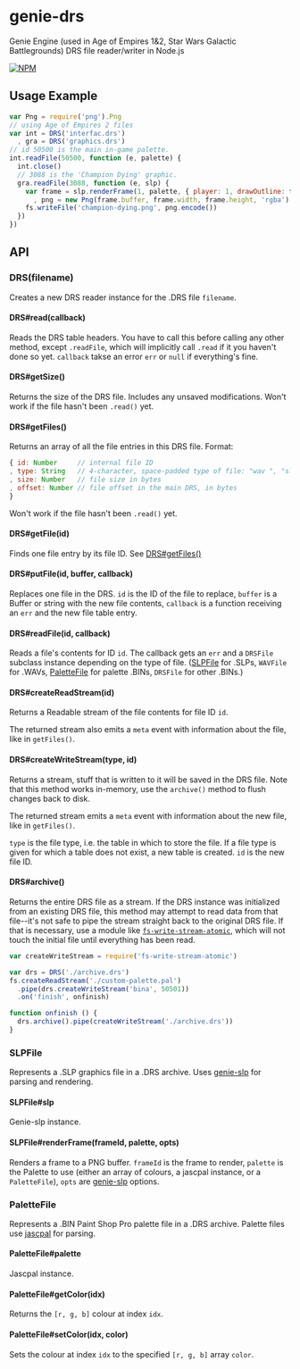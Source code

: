 # genie-drs

Genie Engine (used in Age of Empires 1&2, Star Wars Galactic Battlegrounds) DRS file reader/writer in Node.js

[![NPM](https://nodei.co/npm/genie-drs.png?compact=true)](https://nodei.co/npm/genie-drs)

## Usage Example

```javascript
var Png = require('png').Png
// using Age of Empires 2 files
var int = DRS('interfac.drs')
  , gra = DRS('graphics.drs')
// id 50500 is the main in-game palette.
int.readFile(50500, function (e, palette) {
  int.close()
  // 3088 is the 'Champion Dying' graphic.
  gra.readFile(3088, function (e, slp) {
    var frame = slp.renderFrame(1, palette, { player: 1, drawOutline: false })
      , png = new Png(frame.buffer, frame.width, frame.height, 'rgba')
    fs.writeFile('champion-dying.png', png.encode())
  })
})
```

## API

### DRS(filename)

Creates a new DRS reader instance for the .DRS file `filename`.

#### DRS#read(callback)

Reads the DRS table headers.  You have to call this before calling any other method, except `.readFile`, which will implicitly call `.read` if it you haven't done so yet.  `callback` takse an error `err` or `null` if everything's fine.

#### DRS#getSize()

Returns the size of the DRS file.  Includes any unsaved modifications.  Won't work if the file hasn't been `.read()` yet.

#### DRS#getFiles()

Returns an array of all the file entries in this DRS file.  Format:
```javascript
{ id: Number     // internal file ID
, type: String   // 4-character, space-padded type of file: "wav ", "slp ", "bina"
, size: Number   // file size in bytes
, offset: Number // file offset in the main DRS, in bytes
}
```

Won't work if the file hasn't been `.read()` yet.

#### DRS#getFile(id)

Finds one file entry by its file ID.  See [DRS#getFiles()](#drsgetfiles)

#### DRS#putFile(id, buffer, callback)

Replaces one file in the DRS.  `id` is the ID of the file to replace, `buffer` is a Buffer or string with the new file contents, `callback` is a function receiving an `err` and the new file table entry.

#### DRS#readFile(id, callback)

Reads a file's contents for ID `id`.  The callback gets an `err` and a `DRSFile` subclass instance depending on the type of file. ([SLPFile](#slpfile) for .SLPs, `WAVFile` for .WAVs, [PaletteFile](#palettefile) for palette .BINs, `DRSFile` for other .BINs.)

#### DRS#createReadStream(id)

Returns a Readable stream of the file contents for file ID `id`.

The returned stream also emits a `meta` event with information about the file, like in `getFiles()`.

#### DRS#createWriteStream(type, id)

Returns a stream, stuff that is written to it will be saved in the DRS file.
Note that this method works in-memory, use the `archive()` method to flush changes back to disk.

The returned stream emits a `meta` event with information about the new file, like in `getFiles()`.

`type` is the file type, i.e. the table in which to store the file.
 If a file type is given for which a table does not exist, a new table is created.
 `id` is the new file ID.

#### DRS#archive()

Returns the entire DRS file as a stream.
If the DRS instance was initialized from an existing DRS file, this method may attempt to read data from that file--it's not safe to pipe the stream straight back to the original DRS file.
If that is necessary, use a module like [`fs-write-stream-atomic`](https://www.npmjs.com/package/fs-write-stream-atomic), which will not touch the initial file until everything has been read.

```js
var createWriteStream = require('fs-write-stream-atomic')

var drs = DRS('./archive.drs')
fs.createReadStream('./custom-palette.pal')
  .pipe(drs.createWriteStream('bina', 50501))
  .on('finish', onfinish)

function onfinish () {
  drs.archive().pipe(createWriteStream('./archive.drs'))
}
```

### SLPFile

Represents a .SLP graphics file in a .DRS archive. Uses [genie-slp](https://github.com/goto-bus-stop/genie-slp) for parsing and rendering.

#### SLPFile#slp

Genie-slp instance.

#### SLPFile#renderFrame(frameId, palette, opts)

Renders a frame to a PNG buffer. `frameId` is the frame to render, `palette` is the Palette to use (either an array of colours, a jascpal instance, or a `PaletteFile`), `opts` are [genie-slp](https://github.com/goto-bus-stop/genie-slp#slprenderframeframeindex--palette-player----buffer-width-height-) options.

### PaletteFile

Represents a .BIN Paint Shop Pro palette file in a .DRS archive. Palette files use
[jascpal](https://github.com/goto-bus-stop/jascpal) for parsing.

#### PaletteFile#palette

Jascpal instance.

#### PaletteFile#getColor(idx)

Returns the `[r, g, b]` colour at index `idx`.

#### PaletteFile#setColor(idx, color)

Sets the colour at index `idx` to the specified `[r, g, b]` array `color`.
